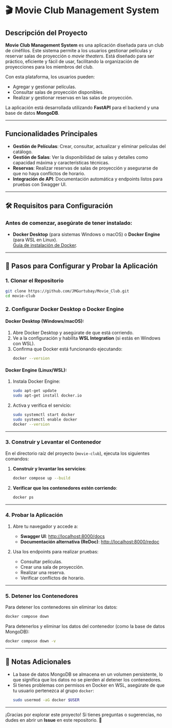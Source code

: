 
# 🎬 Movie Club Management System

## Descripción del Proyecto

**Movie Club Management System** es una aplicación diseñada para un club de cinéfilos. Este sistema permite a los usuarios gestionar películas y reservar salas de proyección o *movie theaters*. Está diseñado para ser práctico, eficiente y fácil de usar, facilitando la organización de proyecciones para los miembros del club.

Con esta plataforma, los usuarios pueden:
- Agregar y gestionar películas.
- Consultar salas de proyección disponibles.
- Realizar y gestionar reservas en las salas de proyección.

La aplicación está desarrollada utilizando **FastAPI** para el backend y una base de datos **MongoDB**.

---

## Funcionalidades Principales

- **Gestión de Películas**: Crear, consultar, actualizar y eliminar películas del catálogo.
- **Gestión de Salas**: Ver la disponibilidad de salas y detalles como capacidad máxima y características técnicas.
- **Reservas**: Realizar reservas de salas de proyección y asegurarse de que no haya conflictos de horario.
- **Integración de API**: Documentación automática y endpoints listos para pruebas con Swagger UI.

---

## 🛠️ Requisitos para Configuración

### Antes de comenzar, asegúrate de tener instalado:

- **Docker Desktop** (para sistemas Windows o macOS) o **Docker Engine** (para WSL en Linux).  
  [Guía de instalación de Docker](https://docs.docker.com/get-docker/).

---

## 🚀 Pasos para Configurar y Probar la Aplicación

### 1. Clonar el Repositorio

```bash
git clone https://github.com/JMGurtubay/Movie_Club.git
cd movie-club
```

### 2. Configurar Docker Desktop o Docker Engine

#### **Docker Desktop (Windows/macOS)**:
1. Abre Docker Desktop y asegúrate de que está corriendo.
2. Ve a la configuración y habilita **WSL Integration** (si estás en Windows con WSL).
3. Confirma que Docker está funcionando ejecutando:
   ```bash
   docker --version
   ```

#### **Docker Engine (Linux/WSL)**:
1. Instala Docker Engine:
   ```bash
   sudo apt-get update
   sudo apt-get install docker.io
   ```
2. Activa y verifica el servicio:
   ```bash
   sudo systemctl start docker
   sudo systemctl enable docker
   docker --version
   ```

---

### 3. Construir y Levantar el Contenedor

En el directorio raíz del proyecto (`movie-club`), ejecuta los siguientes comandos:

1. **Construir y levantar los servicios**:
   ```bash
   docker compose up --build
   ```

2. **Verificar que los contenedores estén corriendo**:
   ```bash
   docker ps
   ```

---

### 4. Probar la Aplicación

1. Abre tu navegador y accede a:
   - **Swagger UI**: [http://localhost:8000/docs](http://localhost:8000/docs)
   - **Documentación alternativa (ReDoc)**: [http://localhost:8000/redoc](http://localhost:8000/redoc)

2. Usa los endpoints para realizar pruebas:
   - Consultar películas.
   - Crear una sala de proyección.
   - Realizar una reserva.
   - Verificar conflictos de horario.

---

### 5. Detener los Contenedores

Para detener los contenedores sin eliminar los datos:

```bash
docker compose down
```

Para detenerlos y eliminar los datos del contenedor (como la base de datos MongoDB):

```bash
docker compose down -v
```

---

## 📝 Notas Adicionales

- La base de datos MongoDB se almacena en un volumen persistente, lo que significa que los datos no se pierden al detener los contenedores.
- Si tienes problemas con permisos en Docker en WSL, asegúrate de que tu usuario pertenezca al grupo `docker`:
  ```bash
  sudo usermod -aG docker $USER
  ```

---

¡Gracias por explorar este proyecto! Si tienes preguntas o sugerencias, no dudes en abrir un **Issue** en este repositorio. 🎉
